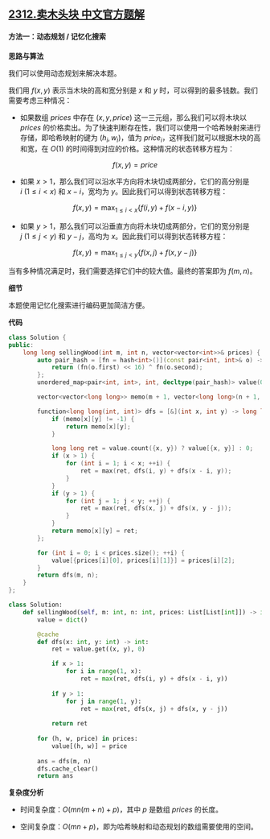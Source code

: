 ## [2312.卖木头块 中文官方题解](https://leetcode.cn/problems/selling-pieces-of-wood/solutions/100000/mai-mu-tou-kuai-by-leetcode-solution-gflg)

#### 方法一：动态规划 / 记忆化搜索

**思路与算法**

我们可以使用动态规划来解决本题。

我们用 $f(x, y)$ 表示当木块的高和宽分别是 $x$ 和 $y$ 时，可以得到的最多钱数。我们需要考虑三种情况：

- 如果数组 $\textit{prices}$ 中存在 $(x, y, \textit{price})$ 这一三元组，那么我们可以将木块以 $\textit{prices}$ 的价格卖出。为了快速判断存在性，我们可以使用一个哈希映射来进行存储，即哈希映射的键为 $(h_i, w_i)$，值为 $\textit{price}_i$，这样我们就可以根据木块的高和宽，在 $O(1)$ 的时间得到对应的价格。这种情况的状态转移方程为：

$$
f(x, y) = \textit{price}
$$

- 如果 $x>1$，那么我们可以沿水平方向将木块切成两部分，它们的高分别是 $i~(1 \leq i < x)$ 和 $x-i$，宽均为 $y$。因此我们可以得到状态转移方程：

$$
f(x, y) = \max_{1 \leq i < x} \big\{ f(i, y) + f(x-i, y) \big\}
$$

- 如果 $y>1$，那么我们可以沿垂直方向将木块切成两部分，它们的宽分别是 $j~(1 \leq j < y)$ 和 $y-j$，高均为 $x$。因此我们可以得到状态转移方程：

$$
f(x, y) = \max_{1 \leq j < y} \big\{ f(x, j) + f(x, y-j) \big\}
$$

当有多种情况满足时，我们需要选择它们中的较大值。最终的答案即为 $f(m, n)$。

**细节**

本题使用记忆化搜索进行编码更加简洁方便。

**代码**

```C++ [sol1-C++]
class Solution {
public:
    long long sellingWood(int m, int n, vector<vector<int>>& prices) {
        auto pair_hash = [fn = hash<int>()](const pair<int, int>& o) -> size_t {
            return (fn(o.first) << 16) ^ fn(o.second);
        };
        unordered_map<pair<int, int>, int, decltype(pair_hash)> value(0, pair_hash);

        vector<vector<long long>> memo(m + 1, vector<long long>(n + 1, -1));

        function<long long(int, int)> dfs = [&](int x, int y) -> long long {
            if (memo[x][y] != -1) {
                return memo[x][y];
            }

            long long ret = value.count({x, y}) ? value[{x, y}] : 0;
            if (x > 1) {
                for (int i = 1; i < x; ++i) {
                    ret = max(ret, dfs(i, y) + dfs(x - i, y));
                }
            }
            if (y > 1) {
                for (int j = 1; j < y; ++j) {
                    ret = max(ret, dfs(x, j) + dfs(x, y - j));
                }
            }
            return memo[x][y] = ret;
        };

        for (int i = 0; i < prices.size(); ++i) {
            value[{prices[i][0], prices[i][1]}] = prices[i][2];
        }
        return dfs(m, n);
    }
};
```

```Python [sol1-Python3]
class Solution:
    def sellingWood(self, m: int, n: int, prices: List[List[int]]) -> int:
        value = dict()

        @cache
        def dfs(x: int, y: int) -> int:
            ret = value.get((x, y), 0)

            if x > 1:
                for i in range(1, x):
                    ret = max(ret, dfs(i, y) + dfs(x - i, y))
            
            if y > 1:
                for j in range(1, y):
                    ret = max(ret, dfs(x, j) + dfs(x, y - j))
            
            return ret
        
        for (h, w, price) in prices:
            value[(h, w)] = price
        
        ans = dfs(m, n)
        dfs.cache_clear()
        return ans
```

**复杂度分析**

- 时间复杂度：$O(mn(m+n)+p)$，其中 $p$ 是数组 $\textit{prices}$ 的长度。

- 空间复杂度：$O(mn+p)$，即为哈希映射和动态规划的数组需要使用的空间。